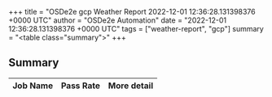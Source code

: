 +++
title = "OSDe2e gcp Weather Report 2022-12-01 12:36:28.131398376 +0000 UTC"
author = "OSDe2e Automation"
date = "2022-12-01 12:36:28.131398376 +0000 UTC"
tags = ["weather-report", "gcp"]
summary = "<table class=\"summary\"></table>"
+++
## Summary

| Job Name | Pass Rate | More detail |
|----------|-----------|-------------|





